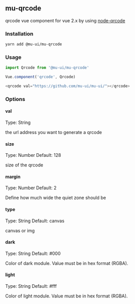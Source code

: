 ## mu-qrcode

qrcode vue component for vue 2.x by using [node-qrcode](https://github.com/soldair/node-qrcode)

### Installation

```bash
yarn add @mu-ui/mu-qrcode
```

### Usage

```js
import Qrcode from '@mu-ui/mu-qrcode'

Vue.component('qrcode', Qrcode)

<qrcode val="https://github.com/mu-ui/mu-ui/"></qrcode>
```

### Options

#### val

Type: String

the url address you want to generate a qrcode

#### size

Type: Number
Default: 128

size of the qrcode

#### margin

Type: Number
Default: 2

Define how much wide the quiet zone should be

#### type

Type: String
Default: canvas

canvas or img

#### dark

Type: String
Default: #000

Color of dark module. Value must be in hex format (RGBA).

#### light

Type: String
Default: #fff

Color of light module. Value must be in hex format (RGBA).
